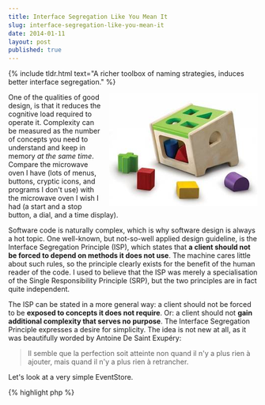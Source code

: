 ```yaml
---
title: Interface Segregation Like You Mean It
slug: interface-segregation-like-you-mean-it
date: 2014-01-11
layout: post
published: true
---
```


{% include tldr.html text="A richer toolbox of naming strategies, induces better interface segregation." %}

<img style="float:right;margin-left: 10px" src="/img/posts/2014-01-11-interface-segregation-like-you-mean-it/vormenstoof.jpg" alt="The iron Dobbin is one creepy looking vehicle">


One of the qualities of good design, is that it reduces the cognitive load required to operate it. Complexity can be measured as the number of concepts you need to understand and keep in memory *at the same time*. Compare the microwave oven I have (lots of menus, buttons, cryptic icons, and programs I don't use) with the microwave oven I wish I had (a start and a stop button, a dial, and a time display).

Software code is naturally complex, which is why software design is always a hot topic. One well-known, but not-so-well applied design guideline, is the Interface Segregation Principle (ISP), which states that **a client should not be forced to depend on methods it does not use**. The machine cares little about such rules, so the principle clearly exists for the benefit of the human reader of the code. I used to believe that the ISP was merely a specialisation of the Single Responsibility Principle (SRP), but the two principles are in fact quite independent.

The ISP can be stated in a more general way: a client should not be forced to be **exposed to concepts it does not require**. Or: a client should not **gain additional complexity that serves no purpose**. The Interface Segregation Principle expresses a desire for simplicity. The idea is not new at all, as it was beautifully worded by Antoine De Saint Exupéry:

<blockquote>Il semble que la perfection soit atteinte non quand il n'y a plus rien à ajouter, mais quand il n'y a plus rien à retrancher.</blockquote>

Let's look at a very simple EventStore.

{% highlight php %}
<?php
interface EventStore
{
    /**
     * Commits a sequence of Domain Events to the database
     * @param DomainEvent[] $events
     * @return void
     */
    public function commit(array $events);

    /**
     * Retrieves all Domain Events for a particular stream from the database
     * @param StreamId $streamId
     * @return DomainEvent[]
     */
    public function fetchBy(StreamId $streamId);

    /**
     * Retrieves all Domain Events since the beginning of time from the database
     * @return DomainEvent[]
     */
    public function fetchAll();
}

interface StreamId { /*...*/ }
interface DomainEvent  { /*...*/ }
{% endhighlight %}

(Don't worry if you know little about event sourcing, this story is about the interfaces anyway.)

Typically, a Repository would use the EventStore to store the changes from an Aggregate, and to reconstitute an Aggregate from its history (the AggregateId in the domain, translates to the StreamId in the EventStore's lingo). In other words, the Repository is interested in `commit()` and `fetchBy()`.

A second client, is a Projector. A Projector listen to events, and uses that information to create a read model. Sometimes, you'll want to replay a Projector from the beginning of time. You're interested in `fetchAll()` and nothing else.

Finally, a third client might be some legacy code, that doesn't use event sourcing, but that you want to emit events anyway, for consumption in newer parts of the code. This legacy code will `commit()` events, but not fetch them.

The Repository is interested in both reading and writing events, but the Projector only reads, and the legacy only writes events. `EventStore` applies the SRP, as its responsibility is to represent an event store database. But both Projector and the legacy model are forced to depend on functionality and methods they have no use for. To find perfection, we need to take concepts away, not add them.



{% highlight php %}
<?php
interface EventStore extends SegregatedInterfaceA, SegregatedInterfaceB {}

interface SegregatedInterfaceA
{
    public function commit(array $events);
}

interface SegregatedInterfaceB
{
    public function fetchBy(StreamId $streamId);
    public function fetchAll();
}

interface StreamId { /*...*/ }
interface DomainEvent  { /*...*/ }
{% endhighlight %}

The Repository is still allowed to depend on the `EventStore` interface, but the Projector depends on `SegregatedInterfaceB` only, and the legacy code on `SegregatedInterfaceA`. No code is now depending on features it doesn't care about. Achievement unlocked, Master Segregator Badge awarded!


## Naming segregated interfaces

This, of course, leads us to my pet problem of naming things. Ah naming! The noble art of expressing an idea elegantly, in the No Man's Land where [linguistics and mathematics live together in an uneasy relationship](/2014/01/domain-driven-design-is-linguistic/). The obvious contestants are:

{% highlight php %}
<?php
interface EventStore extends EventCommitter, EventFetcher {}
{% endhighlight %}

Although years of exposure to Java-like nominalisation, you may have grown used to words like EventCommitter and EventFetcher. I'll let you in on a secret: nobody talks like that. Would you talk like that to your mother? Before I start ranting about the ugliness of this made-up language, let us put my personal sense of aesthetics aside.

I feel there is a deeper issue. We've invented new words. New concepts. Didn't we agree earlier that we wanted to reduce the number of concepts? Granted, EventCommitter and EventFetcher are not that far removed from the method names they expose. But it's easy to go wild in a naming frenzy. We've all seen AbstractDecoratorProxyFactories, and we can never un-see it.

## From ontological to behavioral naming

How about this?

{% highlight php %}
<?php
interface EventStore extends CommitsEvents, FetchesEvents {}

interface CommitsEvents
{
    public function commit(array $events);
}

interface FetchesEvents
{
    public function fetchBy(IdentifiesStream $streamId);
    public function fetchAll();
}

interface IdentifiesStream { /*...*/ }
interface DomainEvent  { /*...*/ }
{% endhighlight %}

The resulting client code looks like this:

{% highlight php %}
<?php
interface ProjectsEvents
{
    public function projectFrom(FetchesEvents $eventStore);
}

interface CollectsAggregates
{
    public function get(IdentifiesAggregate $aggregateId);
}
{% endhighlight %}

I believe this solves the problem of introducing new concepts. I've been exploring this style of naming recently, and it just feels really nice to me. It's a little more advanced than the ideas I proposed in [Sensible Interfaces](/2013/09/sensible-interfaces/). The difference is subtle, but here it's no longer just about the contracts. Instead of using interfaces as purely ontological statements, they focus purely on behavior. Client code declares what behavior it expects its collaborators to have. It doesn't matter anymore whether the client is passed an EventStore, a Dog, or a SingletonProxyAbstractFactoryInvokerProvider. As long as it `IdentifiesAggregates`, it fits our purpose. This is the ultimate decoupling. It is, in my opinion, much closer to what Alan Kay meant: it's all about the messaging. It's not about the what the object is, it's about how it communicates to other objects.

There are some downsides of course. It works much better in programming languages that put the typehint after the variable name:

{% highlight php %}
<?php
interface ProjectsEvents
{
    public function projectFrom($eventStore FetchesEvents);
}

interface CollectsAggregates
{
    public function get($aggregateId IdentifiesAggregate);
}
{% endhighlight %}

It would also work better if the 'implements' keyword is omitted.

{% highlight php %}
<?php
final class MySQLEventStore implements CommitsEvents, FetchesEvents { /* ... */ }
// vs
final class MySQLEventStore CommitsEvents, FetchesEvents { /* ... */ }
{% endhighlight %}

This mismatch between my language and the programming language, is something you quickly overcome. After all, you're a programmer, you're good with building mental models from coded information. The minor, temporary inconveniences, don't measure up to the benefit of an expressive language, closer to natural language, expressing communication instead of state.

## Opinions and experiments

I'm not suggesting to use this style for every interface. Perhaps there needn't be a rule. Find the name that suits best through trial and error. Naming things is hard, but it's supposed to be hard. It drives our thinking. Trying to replace the act of naming, with simple one-size-fits-all conventions, for the sake of convenience, is just lazy.

You may feel strong disagreement with my naming. It probably breaks with every convention you know. Keep in mind though that conventions come from habit. Habit comes from repeatedly applying solutions that worked. So inherently, a convention is always a solution to yesterday's problem. I enjoy reading people's opinions, but before you comment, consider trying this style for a while. After reading my tweets about this idea, [@cryptocompress](http://twitter.com/cryptocompress) built a simple proof of concept [PHP preparser](https://github.com/cryptocompress/PreHParser), that allows you to omit the 'implements' keyword, and switch variable names and typehints, just to get a feel for it. I think that deserves our respect. In the end, he still seemed unimpressed, but at least it was an opinion founded on experience. Experiments trump opinions, every time.


